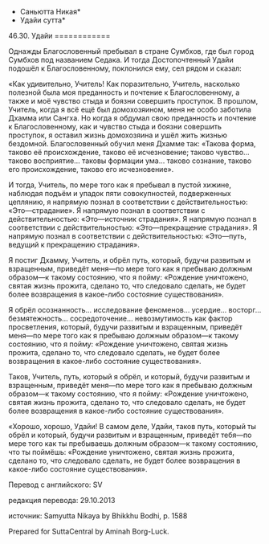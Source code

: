 * Саньютта Никая*
* Удайи сутта*

46\.30\. Удайи
\=\=\=\=\=\=\=\=\=\=\=\=

Однажды Благословенный пребывал в стране Сумбхов, где был город Сумбхов под названием Седака\. И тогда Достопочтенный Удайи подошёл к Благословенному, поклонился ему, сел рядом и сказал:

«Как удивительно, Учитель\! Как поразительно, Учитель, насколько полезной была моя преданность и почтение к Благословенному, а также и моё чувство стыда и боязни совершить проступок\. В прошлом, Учитель, когда я всё ещё был домохозяином, меня не особо заботила Дхамма или Сангха\. Но когда я обдумал свою преданность и почтение к Благословенному, как и чувство стыда и боязни совершить проступок, я оставил жизнь домохозяина и ушёл жить жизнью бездомной\. Благословенный обучил меня Дхамме так: «Такова форма, таково её происхождение, таково её исчезновение; таково чувство… таково восприятие… таковы формации ума… таково сознание, таково его происхождение, таково его исчезновение»\.

И тогда, Учитель, по мере того как я пребывал в пустой хижине, наблюдая подъём и упадок пяти совокупностей, подверженных цеплянию, я напрямую познал в соответствии с действительностью: «Это—страдание»\. Я напрямую познал в соответствии с действительностью: «Это—источник страдания»\. Я напрямую познал в соответствии с действительностью: «Это—прекращение страдания»\. Я напрямую познал в соответствии с действительностью: «Это—путь, ведущий к прекращению страдания»\.

Я постиг Дхамму, Учитель, и обрёл путь, который, будучи развитым и взращенным, приведёт меня—по мере того как я пребываю должным образом—к такому состоянию, что я пойму: «Рождение уничтожено, святая жизнь прожита, сделано то, что следовало сделать, не будет более возвращения в какое\-либо состояние существования»\.

Я обрёл осознанность… исследование феноменов… усердие… восторг… безмятежность… сосредоточение… невозмутимость как фактор просветления, который, будучи развитым и взращенным, приведёт меня—по мере того как я пребываю должным образом—к такому состоянию, что я пойму: «Рождение уничтожено, святая жизнь прожита, сделано то, что следовало сделать, не будет более возвращения в какое\-либо состояние существования»\.

Таков, Учитель, путь, который я обрёл, и который, будучи развитым и взращенным, приведёт меня—по мере того как я пребываю должным образом—к такому состоянию, что я пойму: «Рождение уничтожено, святая жизнь прожита, сделано то, что следовало сделать, не будет более возвращения в какое\-либо состояние существования»\.

«Хорошо, хорошо, Удайи\! В самом деле, Удайи, таков путь, который ты обрёл и который, будучи развитым и взращенным, приведёт тебя—по мере того как ты пребываешь должным образом—к такому состоянию, что ты поймёшь: «Рождение уничтожено, святая жизнь прожита, сделано то, что следовало сделать, не будет более возвращения в какое\-либо состояние существования»\.

Перевод с английского: SV

редакция перевода: 29\.10\.2013

источник: Samyutta Nikaya by Bhikkhu Bodhi, p\. 1588

Prepared for SuttaCentral by Aminah Borg\-Luck\.
